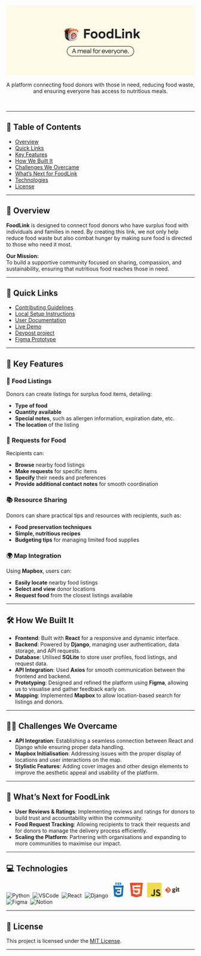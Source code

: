 ![FoodLink Banner](./FoodLink_banner.png)

<p align="center">A platform connecting food donors with those in need, reducing food waste, and ensuring everyone has access to nutritious meals.</p>
<br/>

---

## 📖 Table of Contents
- [Overview](#overview)
- [Quick Links](#quick-links)
- [Key Features](#key-features)
- [How We Built It](#how-we-built-it)
- [Challenges We Overcame](#challenges-we-overcame)
- [What’s Next for FoodLink](#whats-next-for-foodlink)
- [Technologies](#technologies)
- [License](#license)

---

## 🥗 Overview
**FoodLink** is designed to connect food donors who have surplus food with individuals and families in need. By creating this link, we not only help reduce food waste but also combat hunger by making sure food is directed to those who need it most.

**Our Mission:**  
To build a supportive community focused on sharing, compassion, and sustainability, ensuring that nutritious food reaches those in need.

---

## 🔗 Quick Links
- [Contributing Guidelines](CONTRIBUTING.md)  
- [Local Setup Instructions](RUN_LOCALLY.md)
- [User Documentation](https://adorable-rook-1b6.notion.site/Foodlink-User-Documentation-11c89fe1340080a8933cf368e6a8bf02)
- [Live Demo](https://food-link-tr86m33it-sushaenis-projects.vercel.app)
- [Devpost project](https://devpost.com/software/foodlink-7p6xym)
- [Figma Prototype](https://www.figma.com/proto/ZQxd67WIsR2CTx7SgZFexv/Foodlink-main?page-id=0%3A1&node-id=0-25&node-type=canvas&viewport=335%2C399%2C0.03&t=wAVQS0nWIcbysccO-1&scaling=scale-down-width&content-scaling=fixed&starting-point-node-id=0%3A25)

---

## 🚀 Key Features
### 🥘 **Food Listings**
Donors can create listings for surplus food items, detailing:
- **Type of food**  
- **Quantity available**  
- **Special notes**, such as allergen information, expiration date, etc.
- **The location** of the listing

### 🤝 **Requests for Food**
Recipients can:
- **Browse** nearby food listings  
- **Make requests** for specific items  
- **Specify** their needs and preferences  
- **Provide additional contact notes** for smooth coordination

### 📚 **Resource Sharing**
Donors can share practical tips and resources with recipients, such as:
- **Food preservation techniques**  
- **Simple, nutritious recipes**  
- **Budgeting tips** for managing limited food supplies

### 🌍 **Map Integration**
Using **Mapbox**, users can:
- **Easily locate** nearby food listings  
- **Select and view** donor locations  
- **Request food** from the closest listings available

---

## 🛠 How We Built It
- **Frontend**: Built with **React** for a responsive and dynamic interface.
- **Backend**: Powered by **Django**, managing user authentication, data storage, and API requests.
- **Database**: Utilised **SQLite** to store user profiles, food listings, and request data.
- **API Integration**: Used **Axios** for smooth communication between the frontend and backend.
- **Prototyping**: Designed and refined the platform using **Figma**, allowing us to visualise and gather feedback early on.
- **Mapping**: Implemented **Mapbox** to allow location-based search for listings and donors.

---

## 🧗‍♂️ Challenges We Overcame
- **API Integration**: Establishing a seamless connection between React and Django while ensuring proper data handling.
- **Mapbox Initialisation**: Addressing issues with the proper display of locations and user interactions on the map.
- **Stylistic Features**: Adding cover images and other design elements to improve the aesthetic appeal and usability of the platform.

---

## 🌟 What’s Next for FoodLink
- **User Reviews & Ratings**: Implementing reviews and ratings for donors to build trust and accountability within the community.
- **Food Request Tracking**: Allowing recipients to track their requests and for donors to manage the delivery process efficiently.
- **Scaling the Platform**: Partnering with organisations and expanding to more communities to maximise our impact.

---

## 💻 Technologies
<div>
  <img src="https://cdn.jsdelivr.net/gh/devicons/devicon@latest/icons/python/python-original.svg" title="Python" alt="Python" width="40" height="40"/>&nbsp;
  <img src="https://cdn.jsdelivr.net/gh/devicons/devicon@latest/icons/vscode/vscode-original.svg" title="VSCode" alt="VSCode" width="40" height="40"/>&nbsp;
  <img src="https://cdn.jsdelivr.net/gh/devicons/devicon@latest/icons/react/react-original.svg" title="React" alt="React" width="40" height="40"/>&nbsp;
  <img src="https://cdn.jsdelivr.net/gh/devicons/devicon@latest/icons/django/django-plain.svg" title="Django" alt="Django" width="40" height="40"/>&nbsp;
  <img src="https://github.com/devicons/devicon/blob/master/icons/css3/css3-plain-wordmark.svg"  title="CSS3" alt="CSS" width="40" height="40"/>&nbsp;
  <img src="https://github.com/devicons/devicon/blob/master/icons/html5/html5-original.svg" title="HTML5" alt="HTML" width="40" height="40"/>&nbsp;
  <img src="https://github.com/devicons/devicon/blob/master/icons/javascript/javascript-original.svg" title="JavaScript" alt="JavaScript" width="40" height="40"/>&nbsp;
  <img src="https://github.com/devicons/devicon/blob/master/icons/git/git-original-wordmark.svg" title="Git" alt="Git" width="40" height="40"/>&nbsp;
  <img src="https://cdn.jsdelivr.net/gh/devicons/devicon@latest/icons/figma/figma-original.svg" title="Figma" alt="Figma" width="40" height="40" />&nbsp;
  <img src="https://cdn.jsdelivr.net/gh/devicons/devicon@latest/icons/notion/notion-original.svg" title="Notion" alt="Notion" width="40" height="40" />&nbsp;
</div>

---

## 📝 License
This project is licensed under the [MIT License](LICENSE).

---
